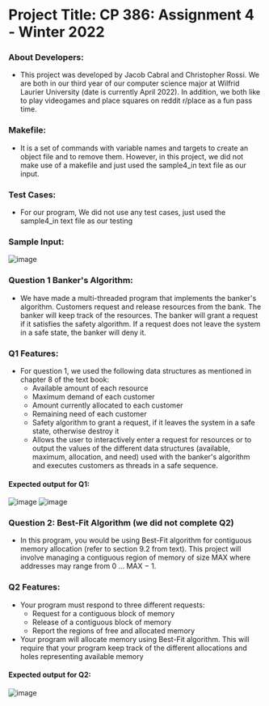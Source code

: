 # Project Title: CP 386: Assignment 4 - Winter 2022

### About Developers: 
* This project was developed by Jacob Cabral and Christopher Rossi. We are both in our third year of our computer science major at Wilfrid Laurier University (date is currently April 2022). In addition, we both like to play videogames and place squares on reddit r/place as a fun pass time. 

### Makefile: 
* It is a set of commands with variable names and targets to create an object file and to remove them. However, in this project, we did not make use of a makefile and just used the sample4_in text file as our input.

### Test Cases: 
* For our program, We did not use any test cases, just used the sample4_in text file as our testing

### Sample Input:
![image](https://user-images.githubusercontent.com/61894684/161653777-60b54a31-71eb-4dfa-9357-b8eeab1564a6.png)


### Question 1 Banker's Algorithm: 
* We have made a multi-threaded program that implements the banker's algorithm. Customers request and release resources from the bank. The banker will keep track of the resources. The banker will grant a request if it satisfies the safety algorithm. If a request does not leave the system in a safe state, the banker will deny it. 

### Q1 Features:
* For question 1, we used the following data structures as mentioned in chapter 8 of the text book:
  * Available amount of each resource
  * Maximum demand of each customer
  * Amount currently allocated to each customer
  * Remaining need of each customer
  * Safety algorithm to grant a request, if it leaves the system in a safe state, otherwise destroy it
  * Allows the user to interactively enter a request for resources or to output the values of the different data structures (available, maximum, allocation, and need) used with the banker's algorithm and executes customers as threads in a safe sequence.

#### Expected output for Q1:
![image](https://user-images.githubusercontent.com/61894684/161637617-d00dc682-9798-4eca-96ea-f9b226e0820d.png)
![image](https://user-images.githubusercontent.com/61894684/161637737-1cc9f2d7-07a3-4d38-ab08-35fb787c4eea.png)

### Question 2: Best-Fit Algorithm (we did not complete Q2)
* In this program, you would be using Best-Fit algorithm for contiguous memory allocation (refer to section 9.2 from text). This project will involve managing a contiguous region of memory of size MAX where addresses may range from 0 ... MAX − 1.

### Q2 Features:
* Your program must respond to three different requests:
  * Request for a contiguous block of memory
  * Release of a contiguous block of memory
  * Report the regions of free and allocated memory
* Your program will allocate memory using Best-Fit algorithm. This will require that your program keep track of the different allocations and holes representing available memory

#### Expected output for Q2:
![image](https://user-images.githubusercontent.com/61894684/161638240-367c26d4-e9eb-46b2-8c38-38b3463f7242.png)




